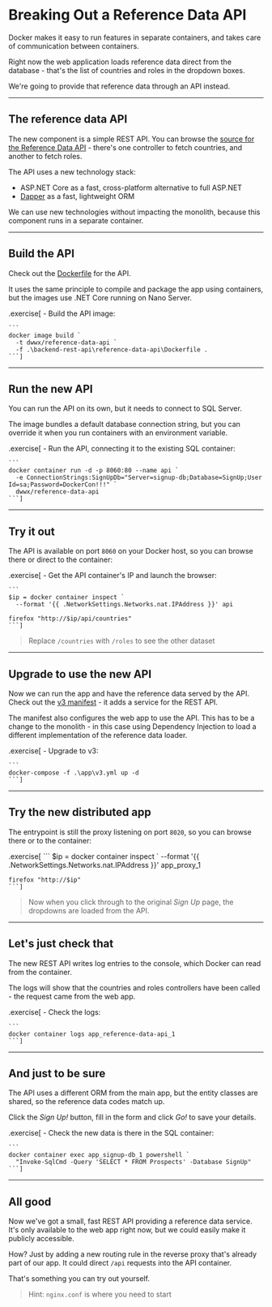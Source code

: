 # Breaking Out a Reference Data API

Docker makes it easy to run features in separate containers, and takes care of communication between containers.

Right now the web application loads reference data direct from the database - that's the list of countries and roles in the dropdown boxes.

We're going to provide that reference data through an API instead.

---

## The reference data API

The new component is a simple REST API. You can browse the [source for the Reference Data API](./signup/src/SignUp.Api.ReferenceData) - there's one controller to fetch countries, and another to fetch roles.

The API uses a new technology stack:

- ASP.NET Core as a fast, cross-platform alternative to full ASP.NET
- [Dapper]() as a fast, lightweight ORM

We can use new technologies without impacting the monolith, because this component runs in a separate container.

---

## Build the API

Check out the [Dockerfile]() for the API. 

It uses the same principle to compile and package the app using containers, but the images use .NET Core running on Nano Server. 

.exercise[
    - Build the API image:

    ```
    docker image build `
      -t dwwx/reference-data-api `
      -f .\backend-rest-api\reference-data-api\Dockerfile .
    ```]

---

## Run the new API

You can run the API on its own, but it needs to connect to SQL Server. 

The image bundles a default database connection string, but you can override it when you run containers with an environment variable.

.exercise[
    - Run the API, connecting it to the existing SQL container:

    ```
    docker container run -d -p 8060:80 --name api `
      -e ConnectionStrings:SignUpDb="Server=signup-db;Database=SignUp;User Id=sa;Password=DockerCon!!!" `
      dwwx/reference-data-api
    ```]

---

## Try it out

The API is available on port `8060` on your Docker host, so you can browse there or direct to the container:

.exercise[
    - Get the API container's IP and launch the browser:

    ```
    $ip = docker container inspect `
      --format '{{ .NetworkSettings.Networks.nat.IPAddress }}' api

    firefox "http://$ip/api/countries"
    ```]

> Replace `/countries` with `/roles` to see the other dataset

---

## Upgrade to use the new API

Now we can run the app and have the reference data served by the API. Check out the [v3 manifest](./app/v3.yml) - it adds a service for the REST API.

The manifest also configures the web app to use the API. This has to be a change to the monolith - in this case using Dependency Injection to load a different implementation of the reference data loader.

.exercise[
    - Upgrade to v3:

    ```
    docker-compose -f .\app\v3.yml up -d
    ```] 
---

## Try the new distributed app

The entrypoint is still the proxy listening on port `8020`, so you can browse there or to the container:

.exercise[
    ```
    $ip = docker container inspect `
      --format '{{ .NetworkSettings.Networks.nat.IPAddress }}' app_proxy_1

    firefox "http://$ip"
    ```]

> Now when you click through to the original _Sign Up_ page, the dropdowns are loaded from the API.

---

## Let's just check that

The new REST API writes log entries to the console, which Docker can read from the container. 

The logs will show that the countries and roles controllers have been called - the request came from the web app.

.exercise[
    - Check the logs:

    ```
    docker container logs app_reference-data-api_1
    ```] 

---

## And just to be sure

The API uses a different ORM from the main app, but the entity classes are shared, so the reference data codes match up.

Click the _Sign Up!_ button, fill in the form and click _Go!_ to save your details.

.exercise[
    - Check the new data is there in the SQL container:

    ```
    docker container exec app_signup-db_1 powershell `
      "Invoke-SqlCmd -Query 'SELECT * FROM Prospects' -Database SignUp"
    ```]

---

## All good

Now we've got a small, fast REST API providing a reference data service. It's only available to the web app right now, but we could easily make it publicly accessible.

How? Just by adding a new routing rule in the reverse proxy that's already part of our app. It could direct `/api` requests into the API container.

That's something you can try out yourself.

> Hint: `nginx.conf` is where you need to start
